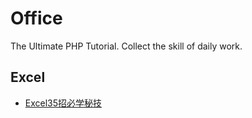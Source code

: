 # Office
The Ultimate PHP Tutorial. Collect the skill of daily work.

## Excel
* [Excel35招必学秘技](excel/Excel35招必学秘技.txt)
